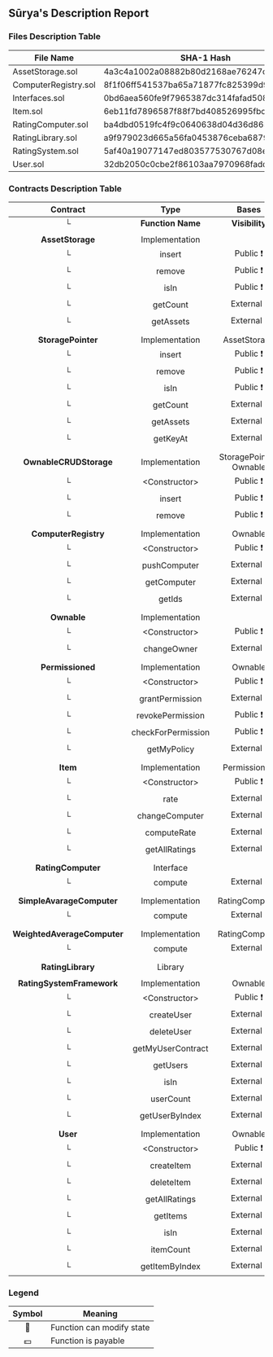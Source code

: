 ## Sūrya's Description Report

### Files Description Table


|  File Name  |  SHA-1 Hash  |
|-------------|--------------|
| AssetStorage.sol | 4a3c4a1002a08882b80d2168ae76247cce82fb1a |
| ComputerRegistry.sol | 8f1f06ff541537ba65a71877fc825399d94e3eb0 |
| Interfaces.sol | 0bd6aea560fe9f7965387dc314fafad50875aecb |
| Item.sol | 6eb11fd7896587f88f7bd408526995fbcfaf2ecb |
| RatingComputer.sol | ba4dbd0519fc4f9c0640638d04d36d8656da3297 |
| RatingLibrary.sol | a9f979023d665a56fa0453876ceba6879406561b |
| RatingSystem.sol | 5af40a19077147ed803577530767d08ebab5614c |
| User.sol | 32db2050c0cbe2f86103aa7970968fadddd7b1d6 |


### Contracts Description Table


|  Contract  |         Type        |       Bases      |                  |                 |
|:----------:|:-------------------:|:----------------:|:----------------:|:---------------:|
|     └      |  **Function Name**  |  **Visibility**  |  **Mutability**  |  **Modifiers**  |
||||||
| **AssetStorage** | Implementation |  |||
| └ | insert | Public ❗️ | 🛑  | |
| └ | remove | Public ❗️ | 🛑  | |
| └ | isIn | Public ❗️ |   | |
| └ | getCount | External ❗️ |   | |
| └ | getAssets | External ❗️ |   | |
||||||
| **StoragePointer** | Implementation | AssetStorage |||
| └ | insert | Public ❗️ | 🛑  | |
| └ | remove | Public ❗️ | 🛑  | |
| └ | isIn | Public ❗️ |   | |
| └ | getCount | External ❗️ |   | |
| └ | getAssets | External ❗️ |   | |
| └ | getKeyAt | External ❗️ |   | |
||||||
| **OwnableCRUDStorage** | Implementation | StoragePointer, Ownable |||
| └ | \<Constructor\> | Public ❗️ | 🛑  | Ownable |
| └ | insert | Public ❗️ | 🛑  | isOwner |
| └ | remove | Public ❗️ | 🛑  | isOwner |
||||||
| **ComputerRegistry** | Implementation | Ownable |||
| └ | \<Constructor\> | Public ❗️ | 🛑  | Ownable |
| └ | pushComputer | External ❗️ | 🛑  | isOwner |
| └ | getComputer | External ❗️ |   | |
| └ | getIds | External ❗️ |   | |
||||||
| **Ownable** | Implementation |  |||
| └ | \<Constructor\> | Public ❗️ | 🛑  | |
| └ | changeOwner | External ❗️ | 🛑  | isOwner |
||||||
| **Permissioned** | Implementation | Ownable |||
| └ | \<Constructor\> | Public ❗️ | 🛑  | Ownable |
| └ | grantPermission | External ❗️ | 🛑  | isOwner |
| └ | revokePermission | Public ❗️ | 🛑  | |
| └ | checkForPermission | Public ❗️ |   | |
| └ | getMyPolicy | External ❗️ |   | |
||||||
| **Item** | Implementation | Permissioned |||
| └ | \<Constructor\> | Public ❗️ | 🛑  | Permissioned |
| └ | rate | External ❗️ | 🛑  | |
| └ | changeComputer | External ❗️ | 🛑  | isOwner |
| └ | computeRate | External ❗️ |   | |
| └ | getAllRatings | External ❗️ |   | |
||||||
| **RatingComputer** | Interface |  |||
| └ | compute | External ❗️ |   | |
||||||
| **SimpleAvarageComputer** | Implementation | RatingComputer |||
| └ | compute | External ❗️ |   | |
||||||
| **WeightedAverageComputer** | Implementation | RatingComputer |||
| └ | compute | External ❗️ |   | |
||||||
| **RatingLibrary** | Library |  |||
||||||
| **RatingSystemFramework** | Implementation | Ownable |||
| └ | \<Constructor\> | Public ❗️ | 🛑  | Ownable |
| └ | createUser | External ❗️ | 🛑  | |
| └ | deleteUser | External ❗️ | 🛑  | |
| └ | getMyUserContract | External ❗️ |   | |
| └ | getUsers | External ❗️ |   | |
| └ | isIn | External ❗️ |   | |
| └ | userCount | External ❗️ |   | |
| └ | getUserByIndex | External ❗️ |   | |
||||||
| **User** | Implementation | Ownable |||
| └ | \<Constructor\> | Public ❗️ | 🛑  | Ownable |
| └ | createItem | External ❗️ | 🛑  | isOwner |
| └ | deleteItem | External ❗️ | 🛑  | isOwner |
| └ | getAllRatings | External ❗️ |   | |
| └ | getItems | External ❗️ |   | |
| └ | isIn | External ❗️ |   | |
| └ | itemCount | External ❗️ |   | |
| └ | getItemByIndex | External ❗️ |   | |


### Legend

|  Symbol  |  Meaning  |
|:--------:|-----------|
|    🛑    | Function can modify state |
|    💵    | Function is payable |
